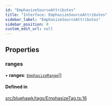 ```yaml
---
id: "EmphasizeSourceAttributes"
title: "Interface: EmphasizeSourceAttributes"
sidebar_label: "EmphasizeSourceAttributes"
sidebar_position: 0
custom_edit_url: null
---
```


## Properties

### ranges

• **ranges**: [`EmphasizeRange`](EmphasizeRange)[]

#### Defined in

[src/bluehawk/tags/EmphasizeTag.ts:16](https://github.com/dacharyc/Bluehawk/blob/2b37a07/src/bluehawk/tags/EmphasizeTag.ts#L16)
